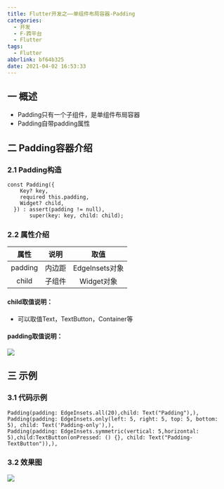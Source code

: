 ```yaml
---
title: Flutter开发之——单组件布局容器-Padding
categories:
  - 开发
  - F-跨平台
  - Flutter
tags:
  - Flutter
abbrlink: bf64b325
date: 2021-04-02 16:53:33
---
```

## 一 概述

* Padding只有一个子组件，是单组件布局容器
* Padding自带padding属性

<!--more-->

## 二 Padding容器介绍

### 2.1 Padding构造

```
const Padding({
    Key? key,
    required this.padding,
    Widget? child,
  }) : assert(padding != null),
       super(key: key, child: child);
```

### 2.2 属性介绍

|  属性   |  说明  |      取值      |
| :-----: | :----: | :------------: |
| padding | 内边距 | EdgeInsets对象 |
|  child  | 子组件 |   Widget对象   |

#### child取值说明：

* 可以取值Text，TextButton，Container等

#### padding取值说明：
![][1]


## 三 示例

### 3.1 代码示例

```
Padding(padding: EdgeInsets.all(20),child: Text("Padding"),),
Padding(padding: EdgeInsets.only(left: 5, right: 5, top: 5, bottom: 5), child: Text('Padding-only'),),
Padding(padding: EdgeInsets.symmetric(vertical: 5,horizontal: 5),child:TextButton(onPressed: () {}, child: Text("Padding-TextButton")),),
```

### 3.2 效果图
![][2]


[1]:https://cdn.staticaly.com/gh/PGzxc/CDN/master/blog-flutter/flutter-padding-property-method.png
[2]:https://cdn.staticaly.com/gh/PGzxc/CDN/master/blog-flutter/flutter-padding-sample.png